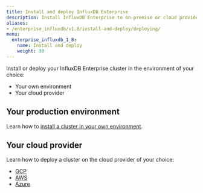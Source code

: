 ```yaml
---
title: Install and deploy InfluxDB Enterprise
description: Install InfluxDB Enterprise to on-premise or cloud providers, including Google Cloud Platform, Amazon Web Services, and Azure.
aliases:
- /enterprise_influxdb/v1.8/install-and-deploy/deploying/
menu:
  enterprise_influxdb_1_8:
    name: Install and deploy
    weight: 30
---
```


Install or deploy your InfluxDB Enterprise cluster in the environment of your choice:

- Your own environment
- Your cloud provider

## Your production environment

Learn how to [install a cluster in your own environment](/enterprise_influxdb/v1.8/install-and-deploy/production_installation/).

## Your cloud provider

Learn how to deploy a cluster on the cloud provider of your choice:

   - [GCP](/enterprise_influxdb/v1.8/install-and-deploy/deploying/google-cloud-platform/)
   - [AWS](/enterprise_influxdb/v1.8/install-and-deploy/deploying/aws/)
   - [Azure](/enterprise_influxdb/v1.8/install-and-deploy/deploying/azure/)
